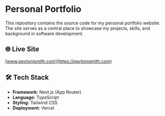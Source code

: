 # Personal Portfolio

This repository contains the source code for my personal portfolio website. The site serves as a central place to showcase my projects, skills, and background in software development.

## 🌐 Live Site

[www.peytonjsmith.com](https://peytonjsmith.com)

## 🛠️ Tech Stack

- **Framework:** Next.js (App Router)
- **Language:** TypeScript
- **Styling:** Tailwind CSS
- **Deployment:** Vercel
